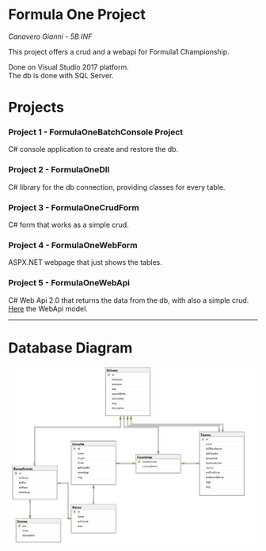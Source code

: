 # Formula One Project

_Canavero Gianni - 5B INF_

This project offers a crud and a webapi for Formula1 Championship.<br>

Done on Visual Studio 2017 platform.<br>
The db is done with SQL Server.<br>

# Projects

### Project 1 - FormulaOneBatchConsole Project

C# console application to create and restore the db.

### Project 2 - FormulaOneDll

C# library for the db connection, providing classes for every table.

### Project 3 - FormulaOneCrudForm

C# form that works as a simple crud.


### Project 4 - FormulaOneWebForm

ASPX.NET webpage that just shows the tables.

### Project 5 - FormulaOneWebApi

C# Web Api 2.0 that returns the data from the db, with also a simple crud.
[Here](https://github.com/vallauri-ict/formula-1-gcanavero0417/blob/master/WEBSERVICES.md) the WebApi model.

---
# Database Diagram

![Preview](https://github.com/vallauri-ict/formula-1-gcanavero0417/blob/master/db-diagram.png?raw=true)